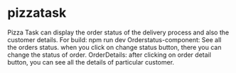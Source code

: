 # pizzatask
Pizza Task can display the order status of the delivery process and also the customer details.
For build: npm run dev
Orderstatus-component: See all the orders status. when you click on change status button, there you can change the status of order.
OrderDetails: after clicking on order detail button, you can see all the details of particular customer.
